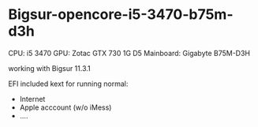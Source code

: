# Bigsur-opencore-i5-3470-b75m-d3h


CPU: i5 3470
GPU: Zotac GTX 730 1G D5
Mainboard: Gigabyte B75M-D3H

working with Bigsur 11.3.1


EFI included kext for running normal:
 + Internet
 + Apple acccount (w/o iMess)
 + ....
  
